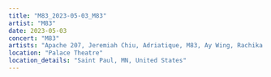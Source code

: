 ```yaml
---
title: "M83_2023-05-03_M83"
artist: "M83"
date: 2023-05-03
concert: "M83"
artists: "Apache 207, Jeremiah Chiu, Adriatique, M83, Ay Wing, Rachika Nayar"
location: "Palace Theatre"
location_details: "Saint Paul, MN, United States"
---
```

